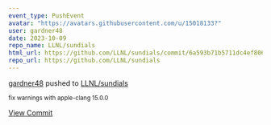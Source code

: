 ```yaml
---
event_type: PushEvent
avatar: "https://avatars.githubusercontent.com/u/15018133?"
user: gardner48
date: 2023-10-09
repo_name: LLNL/sundials
html_url: https://github.com/LLNL/sundials/commit/6a593b71b5711dc4ef8063d506315cb4e1c01950
repo_url: https://github.com/LLNL/sundials
---
```


<a href='https://github.com/gardner48' target='_blank'>gardner48</a> pushed to <a href='https://github.com/LLNL/sundials' target='_blank'>LLNL/sundials</a>

<small>fix warnings with apple-clang 15.0.0</small>

<a href='https://github.com/LLNL/sundials/commit/6a593b71b5711dc4ef8063d506315cb4e1c01950' target='_blank'>View Commit</a>